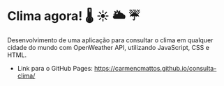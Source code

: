 # Clima agora! &#x1F321; &#x2600; &#x1F325; &#x2614;


Desenvolvimento de uma aplicação para consultar o clima em qualquer cidade do mundo com OpenWeather API, utilizando JavaScript, CSS e HTML.

 - Link para o GitHub Pages: https://carmencmattos.github.io/consulta-clima/
